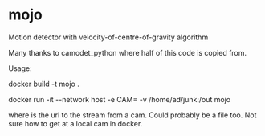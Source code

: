 # mojo
Motion detector with velocity-of-centre-of-gravity algorithm

Many thanks to camodet_python where half of this code is copied from.

Usage:

docker build -t mojo .

docker run -it --network host -e CAM=<cam> -v /home/ad/junk:/out mojo

where <cam> is the url to the stream from a cam. Could probably be a file too. Not sure how to get at a local cam in docker.




